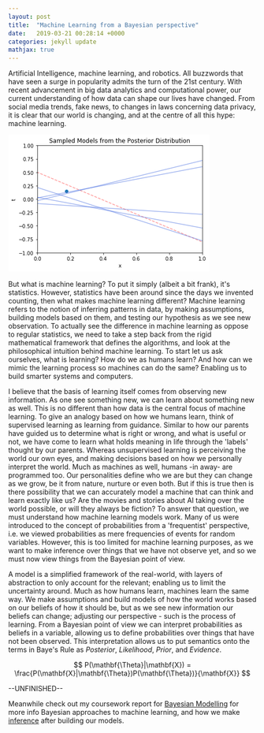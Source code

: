 ```yaml
---
layout: post
title:  "Machine Learning from a Bayesian perspective"
date:   2019-03-21 00:28:14 +0000
categories: jekyll update
mathjax: true
---
```

Artificial Intelligence, machine learning, and robotics. All buzzwords that have seen a surge in popularity admits the turn of the 21st century. With recent advancement in big data analytics and computational power, our current understanding of how data can shape our lives have changed. From social media trends, fake news, to changes in laws concerning data privacy, it is clear that our world is changing, and at the centre of all this hype: machine learning.

![Trend](https://github.com/fz16336/Machine-Learning/blob/master/courseworks/Coursework1/Figures/Likelihood1.png)

<!-- <div class="embed">
  <script type="text/javascript" src="https://ssl.gstatic.com/trends_nrtr/1754_RC01/embed_loader.js"></script>
  <script type="text/javascript">
    trends.embed.renderExploreWidget("TIMESERIES", {"comparisonItem":[{"keyword":"/m/01hyh_","geo":"","time":"2004-01-01 2019-03-25"},{"keyword":"/m/0jt3_q3","geo":"","time":"2004-01-01 2019-03-25"}],"category":0,"property":""}, {"exploreQuery":"date=all&q=%2Fm%2F01hyh_,%2Fm%2F0jt3_q3","guestPath":"https://trends.google.com:443/trends/embed/"});
  </script>
</div> -->

But what is machine learning? To put it simply (albeit a bit frank), it's statistics. However, statistics have been around since the days we invented counting, then what makes machine learning different? Machine learning refers to the notion of inferring patterns in data, by making assumptions, building models based on them, and testing our hypothesis as we see new observation. To actually see the difference in machine learning as oppose to regular statistics, we need to take a step back from the rigid mathematical framework that defines the algorithms, and look at the philosophical intuition behind machine learning. To start let us ask ourselves, what is learning? How do we as humans learn? And how can we mimic the learning process so machines can do the same? Enabling us to build smarter systems and computers.

I believe that the basis of learning itself comes from observing new information. As one see something new, we can learn about something new as well. This is no different than how data is the central focus of machine learning. To give an analogy based on how we humans learn, think of supervised learning as learning from guidance. Similar to how our parents have guided us to determine what is right or wrong, and what is useful or not, we have come to learn what holds meaning in life through the 'labels' thought by our parents. Whereas unsupervised learning is perceiving the world our own eyes, and making decisions based on how we personally interpret the world. Much as machines as well, humans -in away- are programmed too. Our personalities define who we are but they can change as we grow, be it from nature, nurture or even both. But if this is true then is there possibility that we can accurately model a machine that can think and learn exactly like us? Are the movies and stories about AI taking over the world possible, or will they always be fiction? To answer that question, we must understand how machine learning models work. Many of us were introduced to the concept of probabilities from a 'frequentist' perspective, i.e. we viewed probabilities as mere frequencies of events for random variables. However, this is too limited for machine learning purposes, as we want to make inference over things that we have not observe yet, and so we must now view things from the Bayesian point of view.

A model is a simplified framework of the real-world, with layers of abstraction to only account for the relevant; enabling us to limit the uncertainty around. Much as how humans learn, machines learn the same way. We make assumptions and build models of how the world works based on our beliefs of how it should be, but as we see new information our beliefs can change; adjusting our perspective - such is the process of learning. From a Bayesian point of view we can interpret probabilities as beliefs in a variable, allowing us to define probabilities over things that have not been observed. This interpretation allows us to put semantics onto the terms in Baye's Rule as *Posterior*, *Likelihood*, *Prior*, and *Evidence*.

$$ P(\mathbf{\Theta}|\mathbf{X}) = \frac{P(\mathbf{X}|\mathbf{\Theta})P(\mathbf{\Theta})}{\mathbf{X}} $$

--UNFINISHED--

<!-- {% highlight ruby %}
def print_hi(name)
  puts "Hi, #{name}"
end
print_hi('Tom')
#=> prints 'Hi, Tom' to STDOUT.
{% endhighlight %} -->

Meanwhile check out my coursework report for [Bayesian Modelling][jekyll-docs] for more info Bayesian approaches to machine learning, and how we make [inference][jekyll-gh] after building our models.

[jekyll-docs]: https://github.com/fz16336/Machine-Learning/blob/master/courseworks/Coursework1/Bayesian_modelling.pdf
[jekyll-gh]:   https://github.com/fz16336/Machine-Learning/blob/master/courseworks/Coursework2/Inference.pdf
[jekyll-talk]: https://talk.jekyllrb.com/
